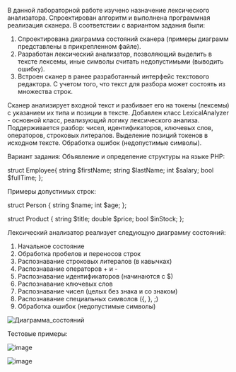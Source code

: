 В данной лабораторной работе изучено назначение лексического анализатора. Спроектирован алгоритм и выполнена программная реализация сканера.
В соответствии с вариантом задания были:

1. Спроектирована диаграмма состояний сканера (примеры диаграмм представлены в прикрепленном файле).
2. Разработан лексический анализатор, позволяющий выделить в тексте лексемы, иные символы считать недопустимыми (выводить ошибку).
3. Встроен сканер в ранее разработанный интерфейс текстового редактора. С учетом того, что текст для разбора может состоять из множества строк.
   
Сканер анализирует входной текст и разбивает его на токены (лексемы) с указанием их типа и позиции в тексте.
Добавлен класс LexicalAnalyzer - основной класс, реализующий логику лексического анализа. 
Поддерживается разбор: чисел, идентификаторов, ключевых слов, операторов, строковых литералов. Выделение позиций токенов в исходном тексте. Обработка ошибок (недопустимые символы).

Вариант задания: Объявление и определение структуры на языке PHP:

struct Employee{
    string $firstName;
    string $lastName;
    int $salary;
    bool $fullTime;
};

Примеры допустимых строк: 

struct Person {
    string $name;
    int $age;
};

struct Product {
    string $title;
    double $price;
    bool $inStock;
};

Лексический анализатор реализует следующую диаграмму состояний:

1. Начальное состояние
2. Обработка пробелов и переносов строк
3. Распознавание строковых литералов (в кавычках)
4. Распознавание операторов + и -
5. Распознавание идентификаторов (начинаются с $)
6. Распознавание ключевых слов
7. Распознавание чисел (целых без знака и со знаком)
8. Распознавание специальных символов ({, }, ;)
9. Обработка ошибок (недопустимые символы)

![Диаграмма_состояний](https://github.com/user-attachments/assets/be2bbfcf-1847-4b8a-b89f-028cf83aaf08)

Тестовые примеры:

![image](https://github.com/user-attachments/assets/f125433c-d2be-40f6-9290-1367d0cebd17)

![image](https://github.com/user-attachments/assets/44408238-82ea-485f-832e-4ff808b6aff5)



